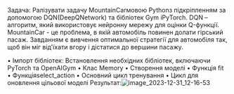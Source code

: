 Задача: Ралізувати задачу MountainCarмовою Pythonз підкріпленням за допомогою DQN(DeepQNetwork) та бібліотек Gym іPyTorch.
DQN – алгоритм, який використовує нейронну мережу для оцінки Q-функції.
MountainCar - це проблема, в якій автомобіль повинен долати гірський пасаж. Завданням є вивчення оптимальної стратегії для автомобіля так, щоб він міг від'їхати вгору і дістатися до вершини пасажу.

•	Імпорт бібліотек:
Встановлення необхідних бібліотек, включаючи PyTorch та OpenAIGym
•	Клас Memory
•	Створення моделі
•	Функція fit
•	Функціяselect_action
•	Основний цикл тренування
•	Цикл для оновлення цільової моделі
Результат:![image_2023-12-31_12-16-53](https://github.com/yarmolaievanataliia/Mountain-Car/assets/155195742/82287214-955d-4a8d-a13c-6c792ce143ed)

 
